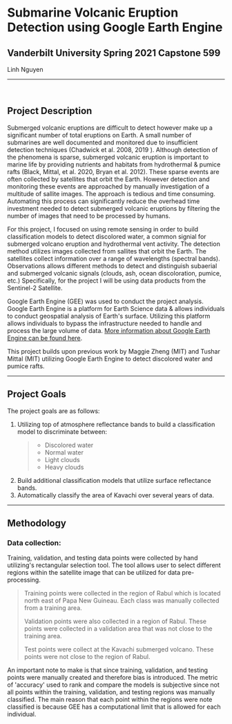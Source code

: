 # Submarine Volcanic Eruption Detection using Google Earth Engine
## Vanderbilt University Spring 2021 Capstone 599
Linh Nguyen

<hr>

<br>

## Project Description
Submerged volcanic eruptions are difficult to detect however make up a significant number of total eruptions on Earth. A small number of submarines are well documented and monitored due to insufficient detection techniques (Chadwick et al. 2008, 2019
). Although detection of the phenomena is sparse, submerged volcanic eruption is important to marine life by providing nutrients and habitats from hydrothermal & pumice rafts (Black, Mittal, et al. 2020, Bryan et al. 2012). These sparse events are often collected by satellites that orbit the Earth. However detection and monitoring these events are approached by manually investigation of a multitude of sallite images. The approach is tedious and time consuming. Automating this process can significantly reduce the overhead time investment needed to detect submerged volcanic eruptions by filtering the number of images that need to be processed by humans. 

For this project, I focused on using remote sensing in order to build classification models to detect discolored water, a common signial for submerged volcano eruption and hydrothermal vent activity. The detection method utilizes images collected from sallites that orbit the Earth. The satellites collect information over a range of wavelengths (spectral bands). Observations allows different methods to detect and distinguish subaerial and submerged volcanic signals (clouds, ash, ocean discoloration, pumice, etc.) Specifically, for the project I will be using data products from the Sentinel-2 Satellite. 

Google Earth Engine (GEE) was used to conduct the project analysis. Google Earth Engine is a platform for Earth Science data & allows individuals to conduct geospatial analysis of Earth's surface. Utilizing this platform allows individuals to bypass the  infrastructure needed to handle and process the large volume of data. [More information about Google Earth Engine can be found here](https://earthengine.google.com/). 


This project builds upon previous work by Maggie Zheng (MIT) and Tushar Mittal (MIT) utilizing Google Earth Engine to detect discolored water and pumice rafts. 

<hr>

<!-- 
> ## Remote sensing
> 
> ["Remote sensing is acquiring information from a distance via the use of remote sensing satellites and aircrafts"][1]


[1]: [https://earthdata.nasa.gov/learn/backgrounders/remote-sensing][1]
-->


## Project Goals
The project goals are as follows:

1. Utilizing top of atmosphere reflectance bands to build a classification model to discriminate between:
   > - Discolored water
   > - Normal water
   > - Light clouds
   > - Heavy clouds
2. Build additional classification models that utilize surface reflectance bands.
3. Automatically classify the area of Kavachi over several years of data.

<hr>

## Methodology

### Data collection:
Training, validation, and testing data points were collected by hand utilizing's rectangular selection tool. The tool allows user to select different regions within the satellite image that can be utilized for data pre-processing. 
> Training points were collected in the region of Rabul which is located north east of Papa New Guineau. Each class was manually collected from a training area.
> 
> Validation points were also collected in a region of Rabul. These points were collected in a validation area that was not close to the training area.
>
> Test points were collect at the Kavachi submerged volcano. These points were not close to the region of Rabul.

An important note to make is that since training, validation, and testing points were manually created and therefore bias is introduced. The metric of 'accuracy' used to rank and compare the models is subjective since not all points within the training, validation, and testing regions was manually classified. The main reason that each point within the regions were note classified is because GEE has a computational limit that is allowed for each individual. 

